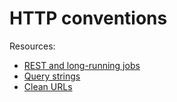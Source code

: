 # HTTP conventions

Resources:
* [REST and long-running jobs](https://farazdagi.com/2014/rest-and-long-running-jobs/)
* [Query strings](https://en.wikipedia.org/wiki/Query_string)
* [Clean URLs](https://en.wikipedia.org/wiki/Clean_URL)
